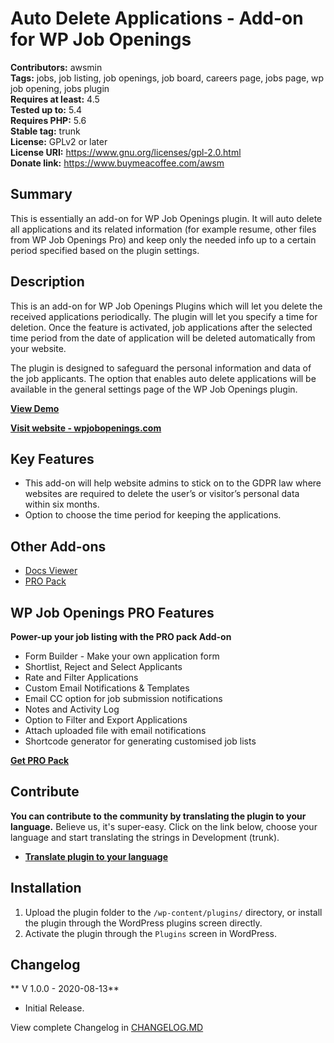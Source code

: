 # Auto Delete Applications - Add-on for WP Job Openings
**Contributors:** awsmin  
**Tags:** jobs, job listing, job openings, job board, careers page, jobs page, wp job opening, jobs plugin  
**Requires at least:** 4.5  
**Tested up to:** 5.4  
**Requires PHP:** 5.6  
**Stable tag:** trunk  
**License:** GPLv2 or later  
**License URI:** https://www.gnu.org/licenses/gpl-2.0.html  
**Donate link:** https://www.buymeacoffee.com/awsm

## Summary

This is essentially an add-on for WP Job Openings plugin. It will auto delete all applications and its related information (for example resume, other files from WP Job Openings Pro) and keep only the needed info up to a certain period specified based on the plugin settings.

## Description

This is an add-on for WP Job Openings Plugins which will let you delete the received applications periodically. The plugin will let you specify a time for deletion. Once the feature is activated, job applications after the selected time period from the date of application will be deleted automatically from your website. 

The plugin is designed to safeguard the personal information and data of the job applicants. The option that enables auto delete applications will be available in the general settings page of the WP Job Openings plugin. 


**[View Demo](https://demo.awsm.in/wp-job-openings/)**

**[Visit website - wpjobopenings.com](https://wpjobopenings.com/)**


## Key Features

* This add-on will help website admins to stick on to the GDPR law where websites are required to delete the user’s or visitor’s personal data within six months. 
* Option to choose the time period for keeping the applications.

## Other Add-ons

* [Docs Viewer](https://wordpress.org/plugins/docs-viewer-add-on-for-wp-job-openings/)
* [PRO Pack](https://awsm.in/get/wpjo-pro/)

## WP Job Openings PRO Features

**Power-up your job listing with the PRO pack Add-on**

* Form Builder - Make your own application form
* Shortlist, Reject and Select Applicants
* Rate and Filter Applications
* Custom Email Notifications & Templates
* Email CC option for job submission notifications
* Notes and Activity Log
* Option to Filter and Export Applications
* Attach uploaded file with email notifications
* Shortcode generator for generating customised job lists


**[Get PRO Pack](https://awsm.in/get/wpjo-pro/)**

## Contribute

**You can contribute to the community by translating the plugin to your language.** Believe us, it's super-easy. Click on the link below, choose your language and start translating the strings in Development (trunk).

* **[Translate plugin to your language](https://translate.wordpress.org/projects/wp-plugins/wp-job-openings/)**

## Installation

1. Upload the plugin folder to the `/wp-content/plugins/` directory, or install the plugin through the WordPress plugins screen directly.
2. Activate the plugin through the `Plugins` screen in WordPress.

## Changelog

** V 1.0.0 - 2020-08-13**
* Initial Release.

View complete Changelog in [CHANGELOG.MD](https://github.com/awsmin/wp-job-openings/blob/master/CHANGELOG.md)
